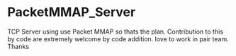 # PacketMMAP_Server
TCP Server using use Packet MMAP so thats the plan. Contribution to this by code are extremely welcome by code addition. love to work in pair team. Thanks
